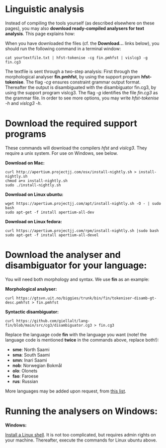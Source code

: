 Linguistic analysis
================

Instead of compiling the tools yourself (as described elsewhere on these pages), you may also **download ready-compiled analysers for text analysis**. This page explains how:


When you have downloaded the files (cf. the **Download...** links below), you should run the following command in a terminal window:


```
cat yourtextfile.txt | hfst-tokenise -cg fin.pmhfst | vislcg3 -g fin.cg3 
```


The textfile is sent through a two-step analysis: First through the morphological analyser **fin.pmhfst**, 
by using the support program **hfst-tokenise**. The flag *-cg* ensures constraint grammar output format. 
Thereafter the output is disambiguated with the disambiguator fin.cg3, by using the support program vislcg3.
The flag *-g* identifies the file *fin.cg3* as the grammar file. In order to see more options, you may write
*hfst-tokenise -h* and *vislcg3 -h*.


# Download the required support programs


These commands will download the compilers *hfst* and *vislcg3*. They require a unix system. For use on Windows, see below.


**Download on Mac:**
```
curl http://apertium.projectjj.com/osx/install-nightly.sh > install-nightly.sh
chmod a+x install-nightly.sh
sudo ./install-nightly.sh
```


**Download on Linux ubuntu:**
```
wget https://apertium.projectjj.com/apt/install-nightly.sh -O - | sudo bash
sudo apt-get -f install apertium-all-dev
```

**Download on Linux fedora:**
```
curl https://apertium.projectjj.com/rpm/install-nightly.sh |sudo bash
sudo apt-get -f install apertium-all-devel
```


# Download the analyser and disambiguator for your language:


You will need both morphology and syntax. We use **fin** as an example:


**Morphological analyser:** 
```
curl https://gtsvn.uit.no/biggies/trunk/bin/fin/tokeniser-disamb-gt-desc.pmhfst > fin.pmhfst
```


**Syntactic disambiguator:** 
```
curl https://github.com/giellalt/lang-fin/blob/main/src/cg3/disambiguator.cg3 > fin.cg3
```




Replace the language code **fin** with the language you want (note! the language code is mentioned **twice** in the commands above, replace both!):


* **sme**: North Saami
* **sma**: South Saami
* **smn**: Inari Saami
* **nob**: Norwegian Bokmål
* **olo**: Olonets
* **fao**: Faroese
* **rus**: Russian


More languages may be added upon request, from [this list](https://giellalt.github.io/LanguageModels.html).






# Running the analysers on Windows:


**Windows:**


[Install a Linux shell](https://www.howtogeek.com/249966/how-to-install-and-use-the-linux-bash-shell-on-windows-10/). It is not too complicated, but requires admin rights on your machine. Thereafter, execute the commands for Linux ubuntu above.




